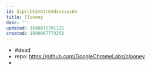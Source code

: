 ```yaml
---
id: 5zprcbk2m3tr64dscksys6n
title: Clooney
desc: ''
updated: 1698075391125
created: 1698067773258
---
```


- #dead
- repo: https://github.com/GoogleChromeLabs/clooney
- 